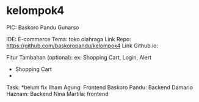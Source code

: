 # kelompok4
PIC: Baskoro Pandu Gunarso

IDE: E-commerce
Tema: toko olahraga
Link Repo: https://github.com/baskoropandu/kelompok4
Link Github.io: <fill>

Fitur Tambahan (optional):
ex: Shopping Cart, Login, Alert
- Shopping Cart
- 

Task: *belum fix
Ilham Agung: Frontend
Baskoro Pandu: Backend
Damario Haznam: Backend
Nina Martila: frontend
